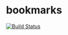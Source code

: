# bookmarks

[![Build Status](https://github.com/MaestroXXXVIII/bookmarks/actions/workflows/bookmarks_ci.yml/badge.svg?branch=main)](https://github.com/MaestroXXXVIII/bookmarks/actions/workflows/bookmarks_ci.yml)
